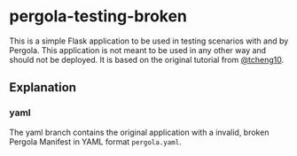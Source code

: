 # pergola-testing-broken
This is a simple Flask application to be used in testing scenarios with and by Pergola.
This application is not meant to be used in any other way and should not be deployed.
It is based on the original tutorial from [@tcheng10](https://tichung.com/blog/2021/20200323_flask/).

## Explanation
### yaml
The yaml branch contains the original application with a invalid, broken Pergola Manifest in YAML format `pergola.yaml`.